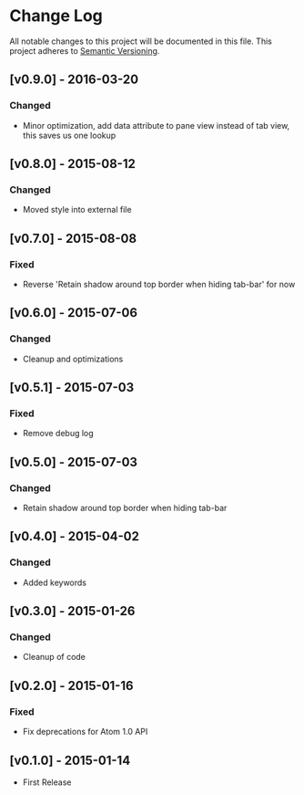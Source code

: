 # Change Log
All notable changes to this project will be documented in this file.
This project adheres to [Semantic Versioning](http://semver.org/).

## **[v0.9.0]** - 2016-03-20
### Changed
- Minor optimization, add data attribute to pane view instead of tab view, this saves us one lookup

## **[v0.8.0]** - 2015-08-12
### Changed
- Moved style into external file

## **[v0.7.0]** - 2015-08-08
### Fixed
- Reverse 'Retain shadow around top border when hiding tab-bar' for now

## **[v0.6.0]** - 2015-07-06
### Changed
- Cleanup and optimizations

## **[v0.5.1]** - 2015-07-03
### Fixed
- Remove debug log

## **[v0.5.0]** - 2015-07-03
### Changed
- Retain shadow around top border when hiding tab-bar

## **[v0.4.0]** - 2015-04-02
### Changed
- Added keywords

## **[v0.3.0]** - 2015-01-26
### Changed
- Cleanup of code

## **[v0.2.0]** - 2015-01-16
### Fixed
- Fix deprecations for Atom 1.0 API

## **[v0.1.0]** - 2015-01-14
- First Release
